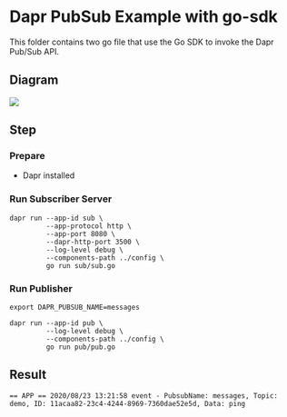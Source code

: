 # Dapr PubSub Example with go-sdk

This folder contains two go file that use the Go SDK to invoke the Dapr Pub/Sub API.

## Diagram

![](https://i.loli.net/2020/08/23/5MBYgwqCZcXNUf2.jpg)

## Step

### Prepare

- Dapr installed

### Run Subscriber Server

```shell
dapr run --app-id sub \
         --app-protocol http \
         --app-port 8080 \
         --dapr-http-port 3500 \
         --log-level debug \
         --components-path ../config \
         go run sub/sub.go
```

### Run Publisher

```shell
export DAPR_PUBSUB_NAME=messages

dapr run --app-id pub \
         --log-level debug \
         --components-path ../config \
         go run pub/pub.go
```

## Result

```shell
== APP == 2020/08/23 13:21:58 event - PubsubName: messages, Topic: demo, ID: 11acaa82-23c4-4244-8969-7360dae52e5d, Data: ping
```